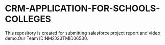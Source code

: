 # CRM-APPLICATION-FOR-SCHOOLS-COLLEGES
This repository is created for submitting salesforce project report and video demo.Our Team ID:NM2023TMID06530.
